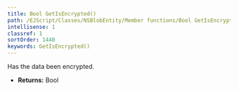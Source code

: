 ```yaml
---
title: Bool GetIsEncrypted()
path: /EJScript/Classes/NSBlobEntity/Member functions/Bool GetIsEncrypted()
intellisense: 1
classref: 1
sortOrder: 1440
keywords: GetIsEncrypted()
---
```



Has the data been encrypted.



* **Returns:** Bool


